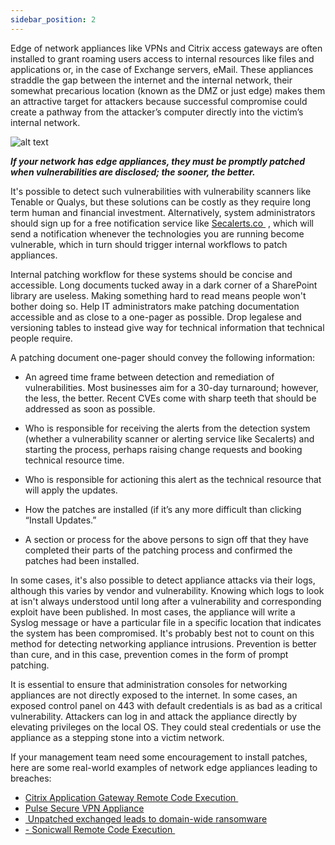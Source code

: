 ```yaml
---
sidebar_position: 2
---
```


Edge of network appliances like VPNs and Citrix access gateways are often installed to grant roaming users access to internal resources like files and applications or, in the case of Exchange servers, eMail. These appliances straddle the gap between the internet and the internal network, their somewhat precarious location (known as the DMZ or just edge) makes them an attractive target for attackers because successful compromise could create a pathway from the attacker’s computer directly into the victim’s internal network. 


![alt text][image-1]


***If your network has edge appliances, they must be promptly patched when vulnerabilities are disclosed; the sooner, the better.***


It's possible to detect such vulnerabilities with vulnerability scanners like Tenable or Qualys, but these solutions can be costly as they require long term human and financial investment. Alternatively, system administrators should sign up for a free notification service like [Secalerts.co ][1] , which will send a notification whenever the technologies you are running become vulnerable, which in turn should trigger internal workflows to patch appliances.

Internal patching workflow for these systems should be concise and accessible. Long documents tucked away in a dark corner of a SharePoint library are useless. Making something hard to read means people won't bother doing so. Help IT administrators make patching documentation accessible and as close to a one-pager as possible. Drop legalese and versioning tables to instead give way for technical information that technical people require.



A patching document one-pager should convey the following information: 



- An agreed time frame between detection and remediation of vulnerabilities. Most businesses aim for a 30-day turnaround; however, the less, the better. Recent CVEs come with sharp teeth that should be addressed as soon as possible.

- Who is responsible for receiving the alerts from the detection system (whether a vulnerability scanner or alerting service like Secalerts) and starting the process, perhaps raising change requests and booking technical resource time.


- Who is responsible for actioning this alert as the technical resource that will apply the updates.

- How the patches are installed (if it’s any more difficult than clicking “Install Updates.”

- A section or process for the above persons to sign off that they have completed their parts of the patching process and confirmed the patches had been installed.


In some cases, it's also possible to detect appliance attacks via their logs, although this varies by vendor and vulnerability. Knowing which logs to look at isn't always understood until long after a vulnerability and corresponding exploit have been published. In most cases, the appliance will write a Syslog message or have a particular file in a specific location that indicates the system has been compromised. It's probably best not to count on this method for detecting networking appliance intrusions. Prevention is better than cure, and in this case, prevention comes in the form of prompt patching.

It is essential to ensure that administration consoles for networking appliances are not directly exposed to the internet. In some cases, an exposed control panel on 443 with default credentials is as bad as a critical vulnerability. Attackers can log in and attack the appliance directly by elevating privileges on the local OS. They could steal credentials or use the appliance as a stepping stone into a victim network. 

If your management team need some encouragement to install patches, here are some real-world examples of network edge appliances leading to breaches:  

- [Citrix Application Gateway Remote Code Execution ][2]
- [Pulse Secure VPN Appliance][3]
- [ Unpatched exchanged leads to domain-wide ransomware][4]
- [- Sonicwall Remote Code Execution ][5]



[1]:	https://secalerts.co
[2]:	https://www.zdnet.com/article/hackers-target-unpatched-citrix-servers-to-deploy-ransomware/
[3]:	https://www.cisa.gov/uscert/ncas/current-activity/2021/07/21/malware-targeting-pulse-secure-devices
[4]:	https://thedfirreport.com/2021/11/15/exchange-exploit-leads-to-domain-wide-ransomware/
[5]:	https://threatpost.com/critical-sonicwall-vpn-bugs-appliance-takeover/176869/

[image-1]:	/img/DocImages/VPNDiagram.png